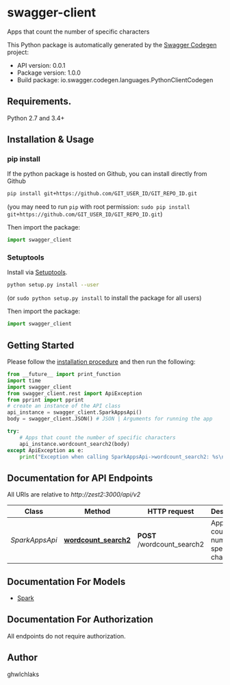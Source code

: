 # swagger-client
Apps that count the number of specific characters

This Python package is automatically generated by the [Swagger Codegen](https://github.com/swagger-api/swagger-codegen) project:

- API version: 0.0.1
- Package version: 1.0.0
- Build package: io.swagger.codegen.languages.PythonClientCodegen

## Requirements.

Python 2.7 and 3.4+

## Installation & Usage
### pip install

If the python package is hosted on Github, you can install directly from Github

```sh
pip install git+https://github.com/GIT_USER_ID/GIT_REPO_ID.git
```
(you may need to run `pip` with root permission: `sudo pip install git+https://github.com/GIT_USER_ID/GIT_REPO_ID.git`)

Then import the package:
```python
import swagger_client 
```

### Setuptools

Install via [Setuptools](http://pypi.python.org/pypi/setuptools).

```sh
python setup.py install --user
```
(or `sudo python setup.py install` to install the package for all users)

Then import the package:
```python
import swagger_client
```

## Getting Started

Please follow the [installation procedure](#installation--usage) and then run the following:

```python
from __future__ import print_function
import time
import swagger_client
from swagger_client.rest import ApiException
from pprint import pprint
# create an instance of the API class
api_instance = swagger_client.SparkAppsApi()
body = swagger_client.JSON() # JSON | Arguments for running the app

try:
    # Apps that count the number of specific characters
    api_instance.wordcount_search2(body)
except ApiException as e:
    print("Exception when calling SparkAppsApi->wordcount_search2: %s\n" % e)

```

## Documentation for API Endpoints

All URIs are relative to *http://zest2:3000/api/v2*

Class | Method | HTTP request | Description
------------ | ------------- | ------------- | -------------
*SparkAppsApi* | [**wordcount_search2**](docs/SparkAppsApi.md#wordcount_search2) | **POST** /wordcount_search2 | Apps that count the number of specific characters


## Documentation For Models

 - [Spark](docs/Spark.md)


## Documentation For Authorization

 All endpoints do not require authorization.


## Author

ghwlchlaks

